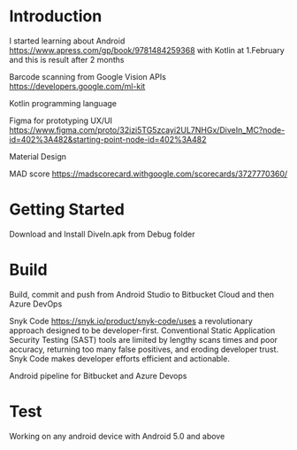 # Introduction

I started learning about Android https://www.apress.com/gp/book/9781484259368 with Kotlin at 1.February and this is result after 2 months

Barcode scanning from Google Vision APIs https://developers.google.com/ml-kit

Kotlin programming language

Figma for prototyping
UX/UI https://www.figma.com/proto/32izi5TG5zcayi2UL7NHGx/DiveIn_MC?node-id=402%3A482&starting-point-node-id=402%3A482

Material Design

MAD score https://madscorecard.withgoogle.com/scorecards/3727770360/

# Getting Started

Download and Install DiveIn.apk from Debug folder

# Build

Build, commit and push from Android Studio to Bitbucket Cloud and then Azure DevOps

Snyk Code https://snyk.io/product/snyk-code/uses a revolutionary approach designed to be developer-first. Conventional Static Application Security Testing (SAST) tools are limited by lengthy scans times and poor accuracy, returning too many false positives, and eroding developer trust. Snyk Code makes developer efforts efficient and actionable.

Android pipeline for Bitbucket and Azure Devops

# Test

Working on any android device with Android 5.0 and above
